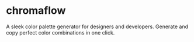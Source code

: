 # chromaflow
A sleek color palette generator for designers and developers. Generate and copy perfect color combinations in one click.
